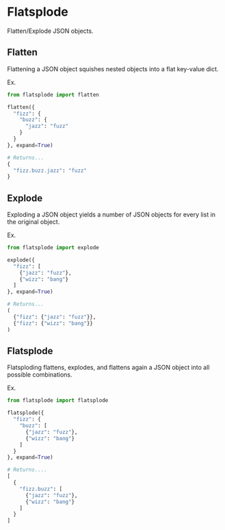 # Flatsplode

Flatten/Explode JSON objects.

## Flatten

Flattening a JSON object squishes nested objects into a flat key-value dict.

Ex.

```python
from flatsplode import flatten

flatten({
  "fizz": {
    "buzz": {
      "jazz": "fuzz"
    }
  }
}, expand=True)

# Returns...
{
  "fizz.buzz.jazz": "fuzz"
}
```

## Explode

Exploding a JSON object yields a number of JSON objects for every list in the original object.

Ex.

```python
from flatsplode import explode

explode({
  "fizz": [
    {"jazz": "fuzz"},
    {"wizz": "bang"}
  ]
}, expand=True)

# Returns...
(
  {"fizz": {"jazz": "fuzz"}},
  {"fizz": {"wizz": "bang"}}
)
```

## Flatsplode

Flatsploding flattens, explodes, and flattens again a JSON object into all possible combinations.

Ex.

```python
from flatsplode import flatsplode

flatsplode({
  "fizz": {
    "buzz": [
      {"jazz": "fuzz"},
      {"wizz": "bang"}
    ]
  }
}, expand=True)

# Returns....
[
  {
    "fizz.buzz": [
      {"jazz": "fuzz"},
      {"wizz": "bang"}
    ]
  }
]
```
